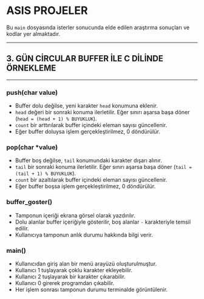# ASIS PROJELER

Bu `main` dosyasında isterler sonucunda elde edilen araştırma sonuçları ve kodlar yer almaktadır.

---

## 3. GÜN CİRCULAR BUFFER İLE C DİLİNDE ÖRNEKLEME

---


### push(char value)

* Buffer dolu değilse, yeni karakter `head` konumuna eklenir.
* `head` değeri bir sonraki konuma ilerletilir. Eğer sınırı aşarsa başa döner (`head = (head + 1) % BUYUKLUK`).
* `count` bir arttırılarak buffer içindeki eleman sayısı güncellenir.
* Eğer buffer doluysa işlem gerçekleştirilmez, 0 döndürülür.

### pop(char \*value)

* Buffer boş değilse, `tail` konumundaki karakter dışarı alınır.
* `tail` bir sonraki konuma ilerletilir. Eğer sınırı aşarsa başa döner (`tail = (tail + 1) % BUYUKLUK`).
* `count` bir azaltılarak buffer içindeki eleman sayısı güncellenir.
* Eğer buffer boşsa işlem gerçekleştirilmez, 0 döndürülür.

### buffer\_goster()

* Tamponun içeriği ekrana görsel olarak yazdırılır.
* Dolu alanlar buffer içeriğiyle gösterilir, boş alanlar `-` karakteriyle temsil edilir.
* Kullanıcıya tamponun anlık durumu hakkında bilgi verir.

### main()

* Kullanıcıdan giriş alan bir menü arayüzü oluşturulmuştur.
* Kullanıcı 1 tuşlayarak çoklu karakter ekleyebilir.
* Kullanıcı 2 tuşlayarak bir karakter çıkarabilir.
* Kullanıcı 0 girerek programdan çıkabilir.
* Her işlem sonrası tamponun durumu terminalde görüntülenir.


